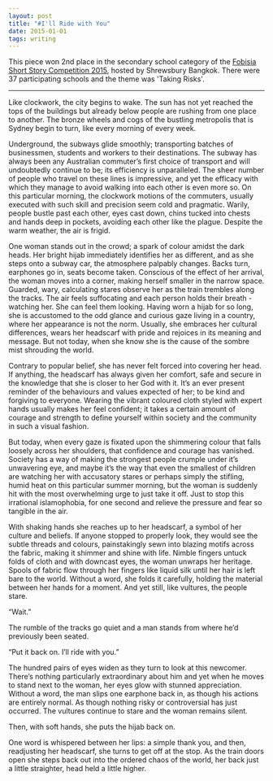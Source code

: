 ```yaml
---
layout: post
title: "#I'll Ride with You"
date: 2015-01-01
tags: writing
---
```


This piece won 2nd place in the secondary school category of the [Fobisia Short Story Competition 2015](https://www.fobisia.org/student-events/academic-events/written-words),
hosted by Shrewsbury Bangkok. 
There were 37 participating schools and the theme was 'Taking Risks'.

<hr> 

Like clockwork, the city begins to wake. The sun has not yet reached the tops of the buildings but already
below people are rushing from one place to another. The bronze wheels and cogs of the bustling
metropolis that is Sydney begin to turn, like every morning of every week.

Underground, the subways glide smoothly; transporting batches of businessmen, students and workers to
their destinations. The subway has always been any Australian commuter’s first choice of transport and
will undoubtedly continue to be; its efficiency is unparalleled. The sheer number of people who travel on
these lines is impressive, and yet the efficacy with which they manage to avoid walking into each other is
even more so. On this particular morning, the clockwork motions of the commuters, usually executed with
such skill and precision seem cold and pragmatic. Warily, people bustle past each other, eyes cast down,
chins tucked into chests and hands deep in pockets, avoiding each other like the plague. Despite the
warm weather, the air is frigid.

One woman stands out in the crowd; a spark of colour amidst the dark heads. Her bright hijab
immediately identifies her as different, and as she steps onto a subway car, the atmosphere palpably
changes. Backs turn, earphones go in, seats become taken. Conscious of the effect of her arrival, the
woman moves into a corner, making herself smaller in the narrow space. Guarded, wary, calculating
stares observe her as the train trembles along the tracks. The air feels suffocating and each person holds
their breath - watching her. She can feel them looking. Having worn a hijab for so long, she is
accustomed to the odd glance and curious gaze living in a country, where her appearance is not the
norm. Usually, she embraces her cultural differences, wears her headscarf with pride and rejoices in its
meaning and message. But not today, when she know she is the cause of the sombre mist shrouding the
world.

Contrary to popular belief, she has never felt forced into covering her head. If anything, the headscarf has
always given her comfort, safe and secure in the knowledge that she is closer to her God with it. It’s an
ever present reminder of the behaviours and values expected of her; to be kind and forgiving to everyone.
Wearing the vibrant coloured cloth styled with expert hands usually makes her feel confident; it takes a
certain amount of courage and strength to define yourself within society and the community in such a
visual fashion.

But today, when every gaze is fixated upon the shimmering colour that falls loosely across her shoulders,
that confidence and courage has vanished. Society has a way of making the strongest people crumple
under it’s unwavering eye, and maybe it’s the way that even the smallest of children are watching her with
accusatory stares or perhaps simply the stifling, humid heat on this particular summer morning, but the
woman is suddenly hit with the most overwhelming urge to just take it off. Just to stop this irrational
islamophobia, for one second and relieve the pressure and fear so tangible in the air.

With shaking hands she reaches up to her headscarf, a symbol of her culture and beliefs. If anyone
stopped to properly look, they would see the subtle threads and colours, painstakingly sewn into blazing
motifs across the fabric, making it shimmer and shine with life. Nimble fingers untuck folds of cloth and
with downcast eyes, the woman unwraps her heritage. Spools of fabric flow through her fingers like liquid 
silk until her hair is left bare to the world. Without a word, she folds it carefully, holding the material
between her hands for a moment. And yet still, like vultures, the people stare.

“Wait.”

The rumble of the tracks go quiet and a man stands from where he’d previously been seated.

“Put it back on. I’ll ride with you.”

The hundred pairs of eyes widen as they turn to look at this newcomer. There’s nothing particularly
extraordinary about him and yet when he moves to stand next to the woman, her eyes glow with stunned
appreciation. Without a word, the man slips one earphone back in, as though his actions are entirely
normal. As though nothing risky or controversial has just occurred. The vultures continue to stare and the
woman remains silent.

Then, with soft hands, she puts the hijab back on.

One word is whispered between her lips: a simple thank you, and then, readjusting her headscarf, she
turns to get off at the stop. As the train doors open she steps back out into the ordered chaos of the
world, her back just a little straighter, head held a little higher.
